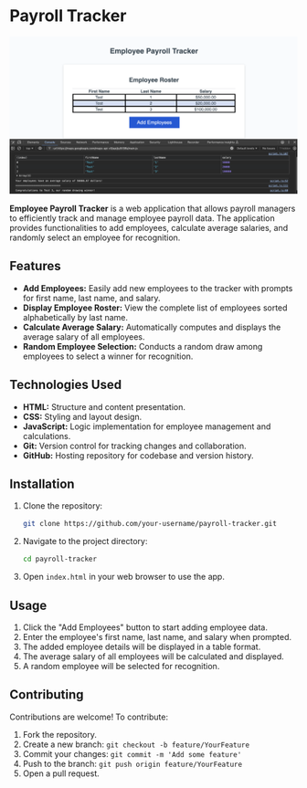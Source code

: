 # Payroll Tracker

![Sample Picture](assets/images/sample_pic.png)

**Employee Payroll Tracker** is a web application that allows payroll managers to efficiently track and manage employee payroll data. The application provides functionalities to add employees, calculate average salaries, and randomly select an employee for recognition.

## Features

- **Add Employees:** Easily add new employees to the tracker with prompts for first name, last name, and salary.
- **Display Employee Roster:** View the complete list of employees sorted alphabetically by last name.
- **Calculate Average Salary:** Automatically computes and displays the average salary of all employees.
- **Random Employee Selection:** Conducts a random draw among employees to select a winner for recognition.

## Technologies Used

- **HTML:** Structure and content presentation.
- **CSS:** Styling and layout design.
- **JavaScript:** Logic implementation for employee management and calculations.
- **Git:** Version control for tracking changes and collaboration.
- **GitHub:** Hosting repository for codebase and version history.

## Installation

1. Clone the repository:

    ```bash
    git clone https://github.com/your-username/payroll-tracker.git
    ```

2. Navigate to the project directory:

    ```bash
    cd payroll-tracker
    ```

3. Open `index.html` in your web browser to use the app.

## Usage

1. Click the "Add Employees" button to start adding employee data.
2. Enter the employee's first name, last name, and salary when prompted.
3. The added employee details will be displayed in a table format.
4. The average salary of all employees will be calculated and displayed.
5. A random employee will be selected for recognition.

## Contributing

Contributions are welcome! To contribute:

1. Fork the repository.
2. Create a new branch: `git checkout -b feature/YourFeature`
3. Commit your changes: `git commit -m 'Add some feature'`
4. Push to the branch: `git push origin feature/YourFeature`
5. Open a pull request.